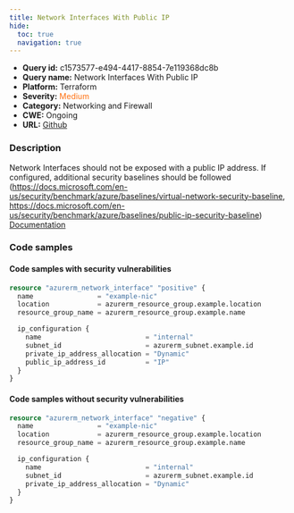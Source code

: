 ```yaml
---
title: Network Interfaces With Public IP
hide:
  toc: true
  navigation: true
---
```


<style>
  .highlight .hll {
    background-color: #ff171742;
  }
  .md-content {
    max-width: 1100px;
    margin: 0 auto;
  }
</style>

-   **Query id:** c1573577-e494-4417-8854-7e119368dc8b
-   **Query name:** Network Interfaces With Public IP
-   **Platform:** Terraform
-   **Severity:** <span style="color:#ff7213">Medium</span>
-   **Category:** Networking and Firewall
-   **CWE:** Ongoing
-   **URL:** [Github](https://github.com/DataDog/kics/tree/master/assets/queries/terraform/azure/network_interfaces_with_public_ip)

### Description
Network Interfaces should not be exposed with a public IP address. If configured, additional security baselines should be followed (https://docs.microsoft.com/en-us/security/benchmark/azure/baselines/virtual-network-security-baseline, https://docs.microsoft.com/en-us/security/benchmark/azure/baselines/public-ip-security-baseline)<br>
[Documentation](https://registry.terraform.io/providers/hashicorp/azurerm/latest/docs/resources/network_interface#public_ip_address_id)

### Code samples
#### Code samples with security vulnerabilities
```tf title="Positive test num. 1 - tf file" hl_lines="10"
resource "azurerm_network_interface" "positive" {
  name                = "example-nic"
  location            = azurerm_resource_group.example.location
  resource_group_name = azurerm_resource_group.example.name

  ip_configuration {
    name                          = "internal"
    subnet_id                     = azurerm_subnet.example.id
    private_ip_address_allocation = "Dynamic"
    public_ip_address_id          = "IP"
  }
}

```


#### Code samples without security vulnerabilities
```tf title="Negative test num. 1 - tf file"
resource "azurerm_network_interface" "negative" {
  name                = "example-nic"
  location            = azurerm_resource_group.example.location
  resource_group_name = azurerm_resource_group.example.name

  ip_configuration {
    name                          = "internal"
    subnet_id                     = azurerm_subnet.example.id
    private_ip_address_allocation = "Dynamic"
  }
}

```
